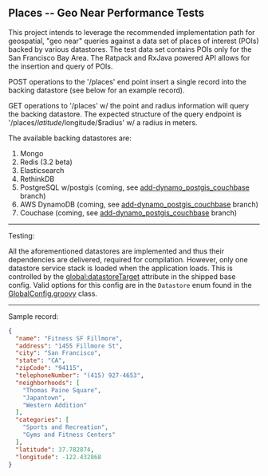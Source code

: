 Places -- Geo Near Performance Tests
-----------------------------

This project intends to leverage the recommended implementation path for geospatial, "geo near" queries against a data set of
places of interest (POIs) backed by various datastores. The test data set contains POIs only for the San Francisco Bay Area.
The Ratpack and RxJava powered API allows for the insertion and query of POIs.

POST operations to the '/places' end point insert a single record into the backing datastore (see below for an example record).

GET operations to '/places' w/ the point and radius information will query the backing datastore. The expected structure of the query
  endpoint is '/places/$latitude/$longitude/$radius' w/ a radius in meters.

The available backing datastores are:

1. Mongo
2. Redis (3.2 beta)
3. Elasticsearch
4. RethinkDB
5. PostgreSQL w/postgis (coming, see [add-dynamo_postgis_couchbase](https://github.com/joshdurbin/places/tree/add-dynamo_postgis_couchbase) branch)
6. AWS DynamoDB (coming, see [add-dynamo_postgis_couchbase](https://github.com/joshdurbin/places/tree/add-dynamo_postgis_couchbase) branch)
7. Couchase (coming, see [add-dynamo_postgis_couchbase](https://github.com/joshdurbin/places/tree/add-dynamo_postgis_couchbase) branch)

-----------------------------

Testing:

All the aforementioned datastores are implemented and thus their dependencies are delivered, required for compilation. However, only one datastore service
stack is loaded when the application loads. This is controlled by the [global:datastoreTarget](https://github.com/joshdurbin/places/blob/master/src/ratpack/application.yaml) attribute in the shipped base
config. Valid options for this config are in the `Datastore` enum found in the [GlobalConfig.groovy](https://github.com/joshdurbin/places/blob/master/src/main/groovy/io/durbs/places/GlobalConfig.groovy) class.

-----------------------------

Sample record:

```json
{
  "name": "Fitness SF Fillmore",
  "address": "1455 Fillmore St",
  "city": "San Francisco",
  "state": "CA",
  "zipCode": "94115",
  "telephoneNumber": "(415) 927-4653",
  "neighborhoods": [
    "Thomas Paine Square",
    "Japantown",
    "Western Addition"
  ],
  "categories": [
    "Sports and Recreation",
    "Gyms and Fitness Centers"
  ],
  "latitude": 37.782874,
  "longitude": -122.432868
}
```

